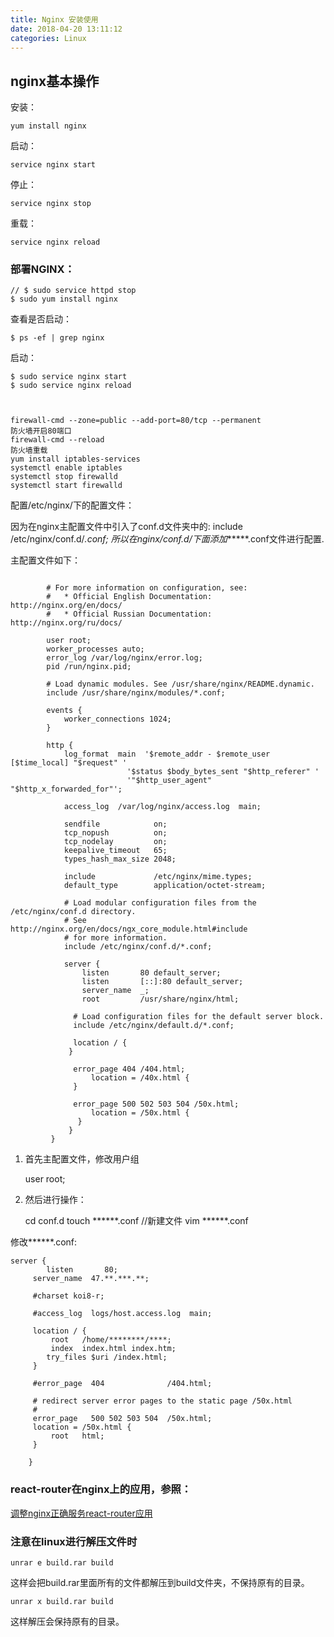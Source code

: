 ```yaml
---
title: Nginx 安装使用
date: 2018-04-20 13:11:12
categories: Linux
---
```


## nginx基本操作

安装：

	yum install nginx

启动：

	service nginx start

停止： 
		
	service nginx stop

重载： 
		
	service nginx reload



### 部署NGINX：

	// $ sudo service httpd stop
	$ sudo yum install nginx

查看是否启动：
	
	$ ps -ef | grep nginx
启动：

	$ sudo service nginx start
	$ sudo service nginx reload



	firewall-cmd --zone=public --add-port=80/tcp --permanent
	防火墙开启80端口
	firewall-cmd --reload
	防火墙重载
	yum install iptables-services
	systemctl enable iptables
	systemctl stop firewalld
	systemctl start firewalld

配置/etc/nginx/下的配置文件：

因为在nginx主配置文件中引入了conf.d文件夹中的:
 include /etc/nginx/conf.d/*.conf;
所以在nginx/conf.d/下面添加******.conf文件进行配置.

主配置文件如下：

``` nginx

		# For more information on configuration, see:
		#   * Official English Documentation: http://nginx.org/en/docs/
		#   * Official Russian Documentation: http://nginx.org/ru/docs/

		user root;
		worker_processes auto;
		error_log /var/log/nginx/error.log;
		pid /run/nginx.pid;

		# Load dynamic modules. See /usr/share/nginx/README.dynamic.
		include /usr/share/nginx/modules/*.conf;

		events {
		    worker_connections 1024;
		}

		http {
		    log_format  main  '$remote_addr - $remote_user [$time_local] "$request" '
	                      '$status $body_bytes_sent "$http_referer" '
	                      '"$http_user_agent" "$http_x_forwarded_for"';

		    access_log  /var/log/nginx/access.log  main;

		    sendfile            on;
		    tcp_nopush          on;
		    tcp_nodelay         on;
		    keepalive_timeout   65;
		    types_hash_max_size 2048;

		    include             /etc/nginx/mime.types;
		    default_type        application/octet-stream;

		    # Load modular configuration files from the /etc/nginx/conf.d directory.
		    # See http://nginx.org/en/docs/ngx_core_module.html#include
		    # for more information.
		    include /etc/nginx/conf.d/*.conf;

		    server {
		        listen       80 default_server;
		        listen       [::]:80 default_server;
		        server_name  _;
		        root         /usr/share/nginx/html;

	          # Load configuration files for the default server block.
	          include /etc/nginx/default.d/*.conf;

	          location / {
 	         }

	          error_page 404 /404.html;
	              location = /40x.html {
	          }

	          error_page 500 502 503 504 /50x.html;
	              location = /50x.html {
	   	       }
	 	     }
	 	 }

```


1. 首先主配置文件，修改用户组

	user root;

2. 然后进行操作：

	cd conf.d
	touch ******.conf  //新建文件
	vim ******.conf  

修改******.conf:

	server {
	        listen       80;
       	 server_name  47.**.***.**;

       	 #charset koi8-r;

       	 #access_log  logs/host.access.log  main;

       	 location / {
       	     root   /home/********/****;
       	     index  index.html index.htm;
		    try_files $uri /index.html;
       	 }
	
       	 #error_page  404              /404.html;
	
       	 # redirect server error pages to the static page /50x.html
       	 #
       	 error_page   500 502 503 504  /50x.html;
       	 location = /50x.html {
       	     root   html;
       	 }
	
    	}	

### react-router在nginx上的应用，参照：

[调整nginx正确服务react-router应用](https://blog.csdn.net/qq_26222859/article/details/54287068)


### 注意在linux进行解压文件时

	unrar e build.rar build

这样会把build.rar里面所有的文件都解压到build文件夹，不保持原有的目录。

	unrar x build.rar build

这样解压会保持原有的目录。
